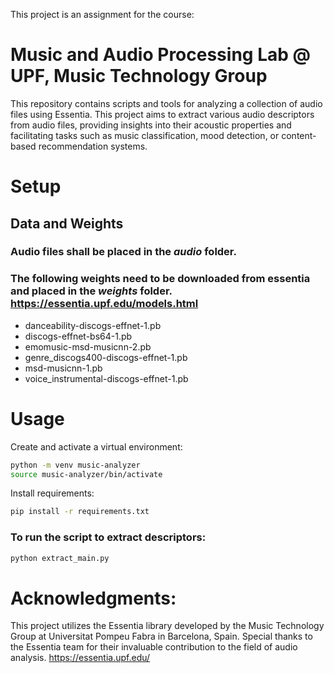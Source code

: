 This project is an assignment for the course:
# Music and Audio Processing Lab @ UPF, Music Technology Group

This repository contains scripts and tools for analyzing a collection of audio files using Essentia. This project aims to extract various audio descriptors from audio files, providing insights into their acoustic properties and facilitating tasks such as music classification, mood detection, or content-based recommendation systems.

# Setup

## Data and Weights
### Audio files shall be placed in the *audio* folder.

### The following weights need to be downloaded from essentia and placed in the *weights* folder. https://essentia.upf.edu/models.html

- danceability-discogs-effnet-1.pb
- discogs-effnet-bs64-1.pb
- emomusic-msd-musicnn-2.pb
- genre_discogs400-discogs-effnet-1.pb
- msd-musicnn-1.pb
- voice_instrumental-discogs-effnet-1.pb

# Usage
Create and activate a virtual environment:
```bash
python -m venv music-analyzer
source music-analyzer/bin/activate
```

Install requirements:
```bash
pip install -r requirements.txt
```
### To run the script to extract descriptors:
```bash
python extract_main.py
```

# Acknowledgments:
This project utilizes the Essentia library developed by the Music Technology Group at Universitat Pompeu Fabra in Barcelona, Spain. Special thanks to the Essentia team for their invaluable contribution to the field of audio analysis. https://essentia.upf.edu/